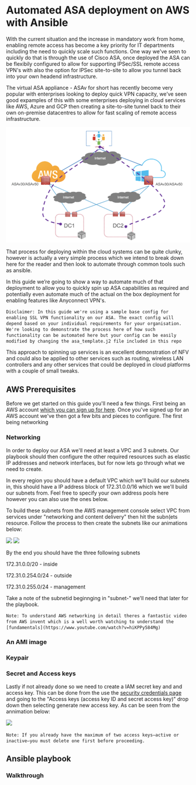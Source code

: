 # Automated ASA deployment on AWS with Ansible 

With the current situation and the increase in mandatory work from home, enabling remote access has become a key priority for IT departments including the need to quickly scale such functions. One way we've seen to quickly do that is through the use of Cisco ASA, once deployed the ASA can be flexibily configured to allow for supporting IPSec/SSL remote access VPN's with also the option for IPSec site-to-site to allow you tunnel back into your own headend infrastructure.

The virtual ASA appliance - ASAv for short has recently become very popular with enterprises looking to deploy quick VPN capacity, we’ve seen good expamples of this with some enterprises deploying in cloud services like AWS, Azure and GCP then creating a site-to-site tunnel back to their own on-premise datacentres to allow for fast scaling of remote access infrastructure.

![](images/arch.png)

That process for deploying within the cloud systems can be quite clunky, however is actually a very simple process which we intend to break down here for the reader and then look to automate through common tools such as ansible.

In this guide we’re going to show a way to automate much of that deployment to allow you to quickly spin up ASA capabilities as required and potentially even automate much of the actual on the box deployment for enabling features like Anyconnect VPN's. 

```
Disclaimer: In this guide we're using a sample base config for enabling SSL VPN functionality on our ASA. The exact config will depend based on your individual requirements for your organisation. We're looking to demonstrate the process here of how such functionality can be automated here but your config can be easily modified by changing the asa_template.j2 file included in this repo
```

This approach to spinning up services is an excellent demonstration of NFV and could also be applied to other services such as routing, wireless LAN controllers and any other services that could be deployed in cloud platforms with a couple of small tweaks.

## AWS Prerequisites

Before we get started on this guide you'll need a few things. First being an AWS account [which you can sign up for here](https://aws.amazon.com). Once you've signed up for an AWS account we've then got a few bits and pieces to configure. The first being networking

### Networking

In order to deploy our ASA we'll need at least a VPC and 3 subnets. Our playbook should then configure the other required resources such as elastic IP addresses and network interfaces, but for now lets go through what we need to create.

In every region you should have a default VPC which we'll build our subnets in, this should have a IP address block of 172.31.0.0/16 which we we'll build our subnets from. Feel free to specify your own address pools here however you can also use the ones below.

To build these subnets from the AWS management console select VPC from services under "networking and content delivery" then hit the subn(ets resource. Follow the process to then create the subnets like our animations below:

![](images/subnet-create1.gif)
![](images/subnet-create2.gif)

By the end you should have the three following subnets

172.31.0.0/20 - inside

172.31.0.254.0/24 - outside

172.31.0.255.0/24 - management

Take a note of the subnetid beginnging in "subnet-" we'll need that later for the playbook.

```
Note: To understand AWS networking in detail theres a fantastic video from AWS invent which is a well worth watching to understand the [fundamentals](https://www.youtube.com/watch?v=hiKPPy584Mg)
```

### An AMI image

### Keypair

### Secret and Access keys

Lastly if not already done so we need to create a IAM secret key and and access key. This can be done from the use the [security credentials page](https://console.aws.amazon.com/iam/home?#/security_credentials) and going to the "Access keys (access key ID and secret access key)" drop down then selecting generate new access key. As can be seen from the annimation below:

![](access-key.gif)
```
Note: If you already have the maximum of two access keys—active or inactive—you must delete one first before proceeding.
```

## Ansible playbook

### Walkthrough
